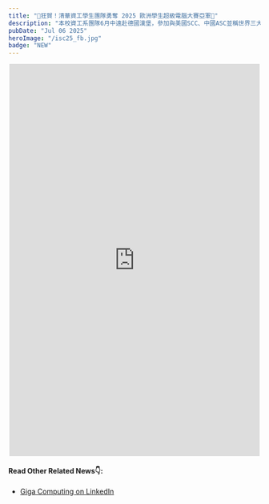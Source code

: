 ```yaml
---
title: "🎉狂賀！清華資工學生團隊勇奪 2025 歐洲學生超級電腦大賽亞軍🥈"
description: "本校資工系團隊6月中遠赴德國漢堡，參加與美國SCC、中國ASC並稱世界三大超級電腦大賽的ISC學生組總決賽，榮獲現場組世界第二佳績!"
pubDate: "Jul 06 2025"
heroImage: "/isc25_fb.jpg"
badge: "NEW"
---
```


<!-- CSS Code: Place this code in the document's head (between the 'head' tags) -->
<style>
table.GeneratedTable {
  width: 100%;
  background-color: #ffffff;
  border-collapse: collapse;
  border-width: 2px;
  border-color: #68624b;
  border-style: solid;
  color: #000000;
}

table.GeneratedTable td, table.GeneratedTable th {
  border-width: 2px;
  border-color: #68624b;
  border-style: solid;
  padding: 3px;
}

table.GeneratedTable thead {
  background-color: #ffcc00;
}

.highlight-red-text {
  color: #FF0000; /* 這是一個代表紅色的色碼，亮紅色 */
  text-shadow: 1px 1px 2px rgba(0, 0, 0, 0.5); /* 添加文字陰影 */
}

</style>

<div align="center">
<iframe src="https://www.facebook.com/plugins/post.php?href=https%3A%2F%2Fwww.facebook.com%2Fnthu.tw%2Fposts%2Fpfbid0VLBrEarTqhe1MLzHTVkx2f5WWCSzCQ3cHU7Fu4rLuFYpygJkCfyxWfqTnLtxUbil&show_text=true&width=500" width="500" height="783" style="border:none;overflow:hidden" scrolling="no" frameborder="0" allowfullscreen="true" allow="autoplay; clipboard-write; encrypted-media; picture-in-picture; web-share"></iframe>
</div>


#### Read Other Related News👇:
- [Giga Computing on LinkedIn](https://www.linkedin.com/posts/giga-computing_gigabyte-gigabytegroup-gigacomputing-activity-7346794986555785216-uneS?utm_source=share&utm_medium=member_desktop&rcm=ACoAAErnMvEBJLmCMvDD_9nNiXEA9UEgxte72Xo)
